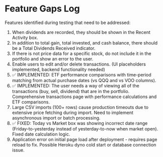 # Feature Gaps Log

Features identified during testing that need to be addressed:

1. When dividends are recorded, they should be shown in the Recent Activity box.
2. In addition to total gain, total invested, and cash balance, there should be a Total Dividends Received indicator.
3. If there is not price data for a specific stock, do not include it in the portfolio and show an error to the user.
4. Enable users to edit and/or delete transactions. (UI placeholders implemented, backend functionality needed)
9. ✅ IMPLEMENTED: ETF performance comparisons with time-period matching from actual purchase dates (vs QQQ and vs VOO columns).
5. ✅ IMPLEMENTED: The user needs a way of viewing all of the transactions (buy, sell, dividend) that are in the portfolio. Comprehensive transactions page with performance calculations and ETF comparisons.
6. Large CSV imports (100+ rows) cause production timeouts due to extensive price fetching during import. Need to implement asynchronous import or batch processing.
7. ✅ FIXED: Today vs Market box was showing incorrect date range (Friday-to-yesterday instead of yesterday-to-now when market open). Fixed date calculation logic.
8. Application error on initial page load after deployment - requires page reload to fix. Possible Heroku dyno cold start or database connection issue.
